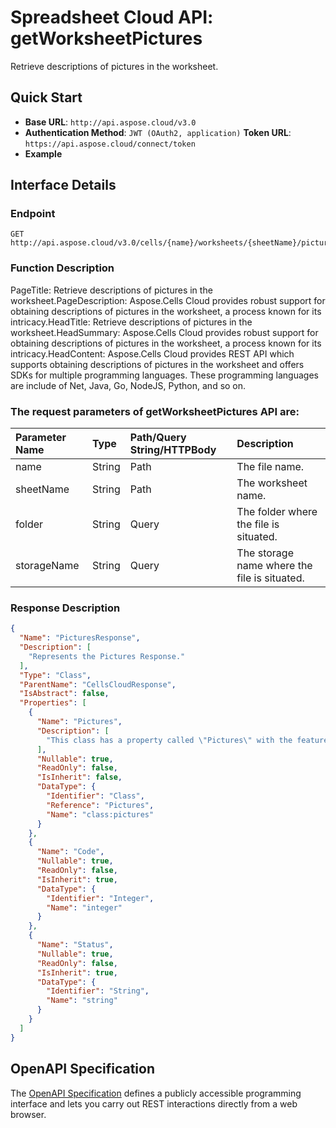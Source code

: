 # **Spreadsheet Cloud API: getWorksheetPictures**

Retrieve descriptions of pictures in the worksheet. 


## **Quick Start**

- **Base URL**: `http://api.aspose.cloud/v3.0`
- **Authentication Method**: `JWT (OAuth2, application)`  **Token URL**: `https://api.aspose.cloud/connect/token`
- **Example** 

## **Interface Details**

### **Endpoint** 

```
GET http://api.aspose.cloud/v3.0/cells/{name}/worksheets/{sheetName}/pictures
```
### **Function Description**
PageTitle: Retrieve descriptions of pictures in the worksheet.PageDescription: Aspose.Cells Cloud provides robust support for obtaining descriptions of pictures in the worksheet, a process known for its intricacy.HeadTitle: Retrieve descriptions of pictures in the worksheet.HeadSummary: Aspose.Cells Cloud provides robust support for obtaining descriptions of pictures in the worksheet, a process known for its intricacy.HeadContent: Aspose.Cells Cloud provides REST API which supports obtaining descriptions of pictures in the worksheet and offers SDKs for multiple programming languages. These programming languages are include of Net, Java, Go, NodeJS, Python, and so on.

### The request parameters of **getWorksheetPictures** API are: 

| Parameter Name | Type | Path/Query String/HTTPBody | Description | 
| :- | :- | :- |:- | 
|name|String|Path|The file name.|
|sheetName|String|Path|The worksheet name.|
|folder|String|Query|The folder where the file is situated.|
|storageName|String|Query|The storage name where the file is situated.|

### **Response Description**
```json
{
  "Name": "PicturesResponse",
  "Description": [
    "Represents the Pictures Response."
  ],
  "Type": "Class",
  "ParentName": "CellsCloudResponse",
  "IsAbstract": false,
  "Properties": [
    {
      "Name": "Pictures",
      "Description": [
        "This class has a property called \"Pictures\" with the feature of being serialized as \"pictures\" in XML elements."
      ],
      "Nullable": true,
      "ReadOnly": false,
      "IsInherit": false,
      "DataType": {
        "Identifier": "Class",
        "Reference": "Pictures",
        "Name": "class:pictures"
      }
    },
    {
      "Name": "Code",
      "Nullable": true,
      "ReadOnly": false,
      "IsInherit": true,
      "DataType": {
        "Identifier": "Integer",
        "Name": "integer"
      }
    },
    {
      "Name": "Status",
      "Nullable": true,
      "ReadOnly": false,
      "IsInherit": true,
      "DataType": {
        "Identifier": "String",
        "Name": "string"
      }
    }
  ]
}
```


## OpenAPI Specification

The [OpenAPI Specification](https://reference.aspose.cloud/cells/#/PicturesController/GetWorksheetPictures) defines a publicly accessible programming interface and lets you carry out REST interactions directly from a web browser.


